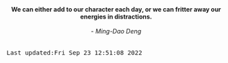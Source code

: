 
<div align="center"><b><span>We can either add to our character each day, or we can fritter away our energies in distractions.</span></b><br><br><i> - Ming-Dao Deng</i></div>
<br><br><kbd>Last updated:Fri Sep 23 12:51:08 2022</kbd>